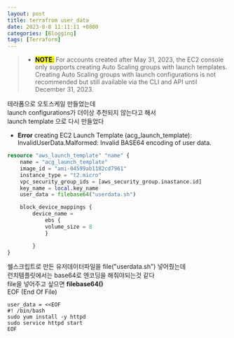 ```yaml
---
layout: post
title: terrafrom user_data
date: 2023-8-8 11:11:11 +0800
categories: [Blogging]
tags: [Terraform]
---
```


> - <mark>**NOTE**:</mark> For accounts created after May 31, 2023, the EC2 console only supports creating Auto Scaling groups with launch templates. Creating Auto Scaling groups with launch configurations is not recommended but still available via the CLI and API until December 31, 2023.

테라폼으로 오토스케일 만들었는데  
launch configurations가 더이상 추천되지 않는다고 해서  
launch template 으로 다시 만들었다

- **Error** creating EC2 Launch Template (acg_launch_template): InvalidUserData.Malformed: Invalid BASE64 encoding of user data.

```terraform
resource "aws_launch_template" "name" {
    name = "acg_launch_template"
    image_id = "ami-04599ab1182cd7961"
    instance_type = "t2.micro"
    vpc_security_group_ids = [aws_security_group.inastance.id]
    key_name = local.key_name
    user_data = filebase64("userdata.sh")

    block_device_mappings {
        device_name =
            ebs {
            volume_size = 8
            }

        }
}
```

쉘스크립트로 만든 유저데이터파일을 file("userdata.sh") 넣어줬는데  
런치템플릿에서는 base64로 엔코딩을 해줘야되는것 같다  
file을 넣어주고 싶으면 **filebase64()**  
EOF (End Of File)

```
user_data = <<EOF
#! /bin/bash
sudo yum install -y httpd
sudo service httpd start
EOF
```
